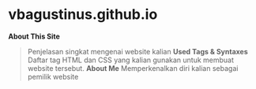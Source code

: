 # vbagustinus.github.io

**About This Site**
> Penjelasan singkat mengenai website kalian
**Used Tags & Syntaxes**
> Daftar tag HTML dan CSS yang kalian gunakan untuk membuat website tersebut.
**About Me**
> Memperkenalkan diri kalian sebagai pemilik website